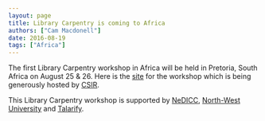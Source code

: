 ```yaml
---
layout: page
title: Library Carpentry is coming to Africa
authors: ["Cam Macdonell"]
date: 2016-08-19
tags: ["Africa"]
---
```


The first Library Carpentry workshop in Africa will be held in Pretoria, South Africa on August 25 & 26.  Here is the [site](https://cmacdonell.github.io/2016-08-25-CSIR/) for the workshop which is being
generously hosted by [CSIR](http://www.csir.co.za/).

This Library Carpentry workshop is supported by [NeDICC](https://nedicc.com/), [North-West University](http://nwu.ac.za/) and [Talarify](http://www.talarify.co.za/). 
